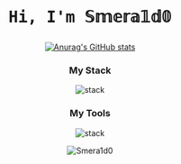 <div align="center">
  <h1><pre>Hi, I'm 𝕊𝕞𝕖𝕣𝕒𝟙𝕕𝟘</pre></h1>
</div>


<div align="center">

[![Anurag's GitHub stats](https://github-readme-stats.vercel.app/api?username=Smera1d0&show_icons=true&theme=radical&count_private=true)](https://github.com/anuraghazra/github-readme-stats)

</div>

<div align="center">
  <h3>My Stack</h3>
</div>


<div align="center">
  
![stack](https://skillicons.dev/icons?i=python,md,nodejs,ps,js,css,cpp,c,docker,latex&perline=5&theme=dark)

</div>

<div align="center">
  <h3>My Tools</h3>
</div>

<div align="center">
  
![stack](https://skillicons.dev/icons?i=vscode,windows,neovim,vim,github,notion,linux,ubuntu,pycharm,discord,vivado&perline=5&theme=dark)

</div>

<p align="center">
  <img src="https://github-readme-stats.vercel.app/api/top-langs/?username=Smera1d0&layout=compact&hide=html&title_color=FFE652&theme=radical&text_color=71DFE7&hide_border=1&border_radius=10" alt="Smera1d0">
</p>



